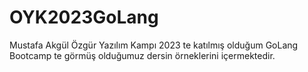 # OYK2023GoLang
Mustafa Akgül Özgür Yazılım Kampı 2023 te katılmış olduğum GoLang Bootcamp te görmüş olduğumuz dersin örneklerini içermektedir. 
